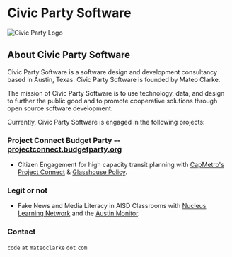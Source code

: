 # Civic Party Software

![Civic Party Logo](https://avatars2.githubusercontent.com/u/25292659?v=4&s=200)

## About Civic Party Software

Civic Party Software is a software design and development consultancy based in Austin, Texas. Civic Party Software is founded by Mateo Clarke. 

The mission of Civic Party Software is to use technology, data, and design to further the public good and to promote cooperative solutions through open source software development.

Currently, Civic Party Software is engaged in the following projects: 

### Project Connect Budget Party -- [projectconnect.budgetparty.org](projectconnect.budgetparty.org)
- Citizen Engagement for high capacity transit planning with [CapMetro's Project Connect](https://capmetro.org/projectconnect/) & [Glasshouse Policy](https://glasshousepolicy.org/).

### Legit or not
- Fake News and Media Literacy in AISD Classrooms with [Nucleus Learning Network](http://www.nucleuslearningnetwork.org/) and the [Austin Monitor](https://www.austinmonitor.com/).


### Contact

`code` `at` `mateoclarke` `dot` `com`
